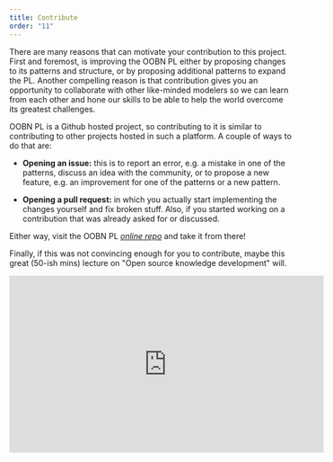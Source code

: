 ```yaml
---
title: Contribute
order: "11"
---
```


There are many reasons that can motivate your contribution to this project. First and foremost, is improving the OOBN PL either by proposing changes to its patterns and structure, or by proposing additional patterns to expand the PL. Another compelling reason is that contribution gives you an opportunity to collaborate with other like-minded modelers so we can learn from each other and hone our skills to be able to help the world overcome its greatest challenges.

OOBN PL is a Github hosted project, so contributing to it is similar to contributing to other projects hosted in such a platform. A couple of ways to do that are:

- **Opening an issue:** this is to report an error, e.g. a mistake in one of the patterns, discuss an idea with the community, or to propose a new feature, e.g. an improvement for one of the patterns or a new pattern.

- **Opening a pull request:** in which you actually start implementing the changes yourself and fix broken stuff. Also, if you started working on a contribution that was already asked for or discussed.

Either way, visit the OOBN PL <span><a target="_blank" href="https://github.com/OOBN-PL/OOBNPL"><i>online repo</i></a><span> and take it from there!

Finally, if this was not convincing enough for you to contribute, maybe this great (50-ish mins) lecture on "Open source knowledge development" will.

<div style="text-align:center">
<iframe width="560" height="315" src="https://www.youtube.com/embed/zwRdO9_GGhY" frameborder="0" allowfullscreen></iframe>
</div>
